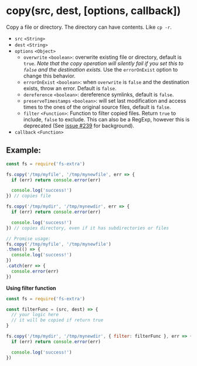 # copy(src, dest, [options, callback])

Copy a file or directory. The directory can have contents. Like `cp -r`.

- `src` `<String>`
- `dest` `<String>`
- `options` `<Object>`
  - `overwrite` `<boolean>`: overwrite existing file or directory, default is `true`. _Note that the copy operation will silently fail if you set this to `false` and the destination exists._ Use the `errorOnExist` option to change this behavior.
  - `errorOnExist` `<boolean>`: when `overwrite` is `false` and the destination exists, throw an error. Default is `false`.
  - `dereference` `<boolean>`: dereference symlinks, default is `false`.
  - `preserveTimestamps` `<boolean>`: will set last modification and access times to the ones of the original source files, default is `false`.
  - `filter` `<Function>`: Function to filter copied files. Return `true` to include, `false` to exclude. This can also be a RegExp, however this is deprecated (See [issue #239](https://github.com/jprichardson/node-fs-extra/issues/239) for background).
- `callback` `<Function>`

## Example:

```js
const fs = require('fs-extra')

fs.copy('/tmp/myfile', '/tmp/mynewfile', err => {
  if (err) return console.error(err)

  console.log('success!')
}) // copies file

fs.copy('/tmp/mydir', '/tmp/mynewdir', err => {
  if (err) return console.error(err)

  console.log('success!')
}) // copies directory, even if it has subdirectories or files

// Promise usage:
fs.copy('/tmp/myfile', '/tmp/mynewfile')
.then(() => {
  console.log('success!')
})
.catch(err => {
  console.error(err)
})
```

**Using filter function**

```js
const fs = require('fs-extra')

const filterFunc = (src, dest) => {
  // your logic here
  // it will be copied if return true
}

fs.copy('/tmp/mydir', '/tmp/mynewdir', { filter: filterFunc }, err => {
  if (err) return console.error(err)

  console.log('success!')
})
```

